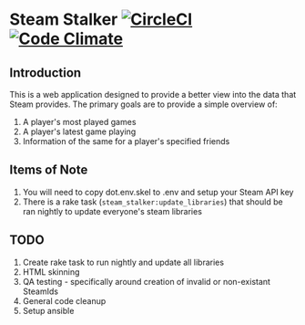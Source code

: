 # Steam Stalker [![CircleCI](https://circleci.com/gh/phantomdata/steam-stalker.svg?style=svg)](https://circleci.com/gh/phantomdata/steam-stalker) [![Code Climate](https://codeclimate.com/github/phantomdata/steam-stalker/badges/gpa.svg)](https://codeclimate.com/github/phantomdata/steam-stalker)

## Introduction

This is a web application designed to provide a better view into the data that Steam provides.  The primary goals are to provide a simple overview of:

1. A player's most played games
1. A player's latest game playing
1. Information of the same for a player's specified friends

## Items of Note

1. You will need to copy dot.env.skel to .env and setup your Steam API key
1. There is a rake task (`steam_stalker:update_libraries`) that should be ran nightly to update everyone's steam libraries

## TODO

1. Create rake task to run nightly and update all libraries
1. HTML skinning
1. QA testing - specifically around creation of invalid or non-existant SteamIds
1. General code cleanup
1. Setup ansible
